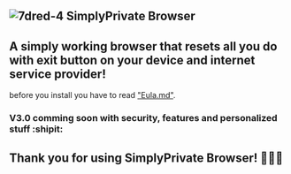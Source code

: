 ![7dred-4](https://github.com/NotYarazi/SimplyPrivate/assets/124608386/fd89db3e-530b-46c9-b528-7eb6f2281723) 
SimplyPrivate Browser
--
A simply working browser that resets all you do with exit button on your device and internet service provider!
--
before you install you have to read ["Eula.md"](https://github.com/NotYarazi/SimplyPrivate/blob/all/EULA.md).

 ### V3.0 comming soon with security, features and personalized stuff  :shipit:

**Thank you for using SimplyPrivate Browser! 💛💀👻**
--
